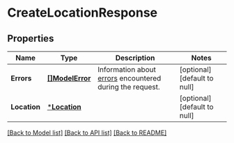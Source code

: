 # CreateLocationResponse

## Properties

 Name         | Type                         | Description                                                                                                                  | Notes                        
--------------|------------------------------|------------------------------------------------------------------------------------------------------------------------------|------------------------------
 **Errors**   | [**[]ModelError**](Error.md) | Information about [errors](https://developer.squareup.com/docs/build-basics/handling-errors) encountered during the request. | [optional] [default to null] 
 **Location** | [***Location**](Location.md) |                                                                                                                              | [optional] [default to null] 

[[Back to Model list]](../README.md#documentation-for-models) [[Back to API list]](../README.md#documentation-for-api-endpoints) [[Back to README]](../README.md)

